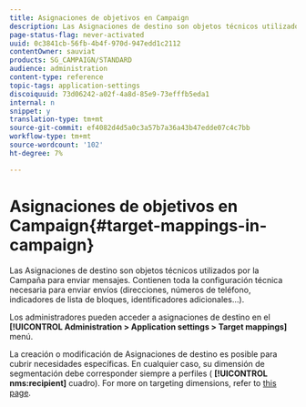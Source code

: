 ```yaml
---
title: Asignaciones de objetivos en Campaign
description: Las Asignaciones de destino son objetos técnicos utilizados por la Campaña para enviar mensajes. Contienen todos los ajustes técnicos necesarios para enviar envíos.
page-status-flag: never-activated
uuid: 0c3841cb-56fb-4b4f-970d-947edd1c2112
contentOwner: sauviat
products: SG_CAMPAIGN/STANDARD
audience: administration
content-type: reference
topic-tags: application-settings
discoiquuid: 73d06242-a02f-4a8d-85e9-73efffb5eda1
internal: n
snippet: y
translation-type: tm+mt
source-git-commit: ef4082d4d5a0c3a57b7a36a43b47edde07c4c7bb
workflow-type: tm+mt
source-wordcount: '102'
ht-degree: 7%

---
```



# Asignaciones de objetivos en Campaign{#target-mappings-in-campaign}

Las Asignaciones de destino son objetos técnicos utilizados por la Campaña para enviar mensajes. Contienen toda la configuración técnica necesaria para enviar envíos (direcciones, números de teléfono, indicadores de lista de bloques, identificadores adicionales...).

Los administradores pueden acceder a asignaciones de destino en el **[!UICONTROL Administration > Application settings > Target mappings]** menú.

La creación o modificación de Asignaciones de destino es posible para cubrir necesidades específicas. En cualquier caso, su dimensión de segmentación debe corresponder siempre a perfiles ( **[!UICONTROL nms:recipient]** cuadro). For more on targeting dimensions, refer to [this page](../../automating/using/query.md#targeting-dimensions-and-resources).
